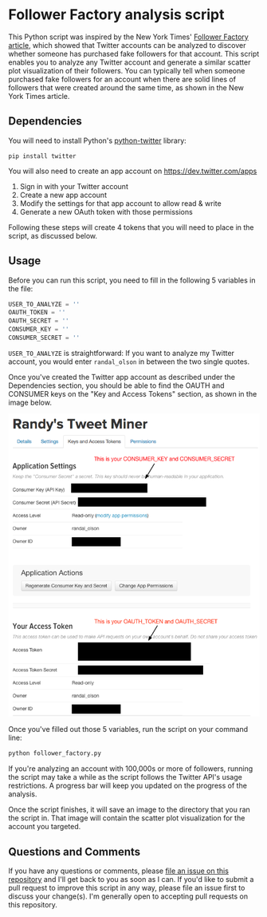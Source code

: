 # Follower Factory analysis script

This Python script was inspired by the New York Times' [Follower Factory article](https://www.nytimes.com/interactive/2018/01/27/technology/social-media-bots.html), which showed that Twitter accounts can be analyzed to discover whether someone has purchased fake followers for that account. This script enables you to analyze any Twitter account and generate a similar scatter plot visualization of their followers. You can typically tell when someone purchased fake followers for an account when there are solid lines of followers that were created around the same time, as shown in the New York Times article.

## Dependencies

You will need to install Python's [python-twitter](https://github.com/sixohsix/twitter/) library:

    pip install twitter

You will also need to create an app account on https://dev.twitter.com/apps

1. Sign in with your Twitter account
2. Create a new app account
3. Modify the settings for that app account to allow read & write
4. Generate a new OAuth token with those permissions

Following these steps will create 4 tokens that you will need to place in the script, as discussed below.

## Usage

Before you can run this script, you need to fill in the following 5 variables in the file:

```Python
USER_TO_ANALYZE = ''
OAUTH_TOKEN = ''
OAUTH_SECRET = ''
CONSUMER_KEY = ''
CONSUMER_SECRET = ''
```

`USER_TO_ANALYZE` is straightforward: If you want to analyze my Twitter account, you would enter `randal_olson` in between the two single quotes.

Once you've created the Twitter app account as described under the Dependencies section, you should be able to find the OAUTH and CONSUMER keys on the "Key and Access Tokens" section, as shown in the image below.

<img src='images/twitter-app-example.png' />

Once you've filled out those 5 variables, run the script on your command line:

```Python
python follower_factory.py
```

If you're analyzing an account with 100,000s or more of followers, running the script may take a while as the script follows the Twitter API's usage restrictions. A progress bar will keep you updated on the progress of the analysis.

Once the script finishes, it will save an image to the directory that you ran the script in. That image will contain the scatter plot visualization for the account you targeted.

## Questions and Comments

If you have any questions or comments, please [file an issue on this repository](https://github.com/rhiever/Data-Analysis-and-Machine-Learning-Projects/issues/new) and I'll get back to you as soon as I can. If you'd like to submit a pull request to improve this script in any way, please file an issue first to discuss your change(s). I'm generally open to accepting pull requests on this repository.
